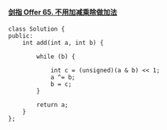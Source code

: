#### [剑指 Offer 65. 不用加减乘除做加法](https://leetcode-cn.com/problems/bu-yong-jia-jian-cheng-chu-zuo-jia-fa-lcof/)

```
class Solution {
public:
    int add(int a, int b) {

        while (b) {
            
            int c = (unsigned)(a & b) << 1;
            a ^= b;
            b = c;
        }

        return a;
    }
};
```

